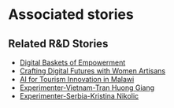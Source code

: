# Associated stories

<!-- !!DO NOT REMOVE!! start autogenerated hyperlinks -->
## Related R&D Stories
- [Digital Baskets of Empowerment](/stories/?doc=Explorers_SLV)
- [Crafting Digital Futures with Women Artisans](/stories/?doc=Explorers_GHA)
- [AI for Tourism Innovation in Malawi](/stories/?doc=Explorers_MWI)
- [Experimenter-Vietnam-Tran Huong Giang](/stories/?doc=Experimenters_VNM)
- [Experimenter-Serbia-Kristina Nikolic](/stories/?doc=Experimenters_SRB)
<!-- !!DO NOT REMOVE!! end autogenerated hyperlinks -->